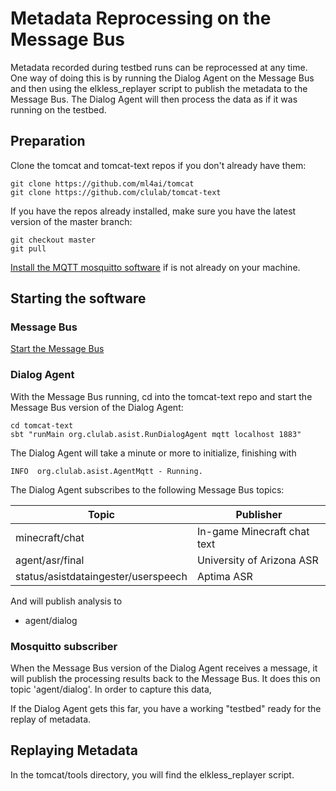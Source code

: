 
# Metadata Reprocessing on the Message Bus 

Metadata recorded during testbed runs can be reprocessed at any time.  One way of doing this is by running the Dialog Agent on the Message Bus and then using the elkless_replayer script to publish the metadata to the Message Bus.   The Dialog Agent will then process the data as if it was running on the testbed.

## Preparation

Clone the tomcat and tomcat-text repos if you don't already have them:

```
git clone https://github.com/ml4ai/tomcat
git clone https://github.com/clulab/tomcat-text
```

If you have the repos already installed, make sure you have the latest version of the master branch:

```
git checkout master
git pull
```

[Install the MQTT mosquitto software](Using_the_Message_Bus.md#installation) if is not already on your machine.


## Starting the software


### Message Bus
[Start the Message Bus](Using_the_Message_Bus.md#running-the-message-bus) 


### Dialog Agent
With the Message Bus running, cd into the tomcat-text repo and start the Message Bus version of the Dialog Agent:


```
cd tomcat-text
sbt "runMain org.clulab.asist.RunDialogAgent mqtt localhost 1883"
```

The Dialog Agent will take a minute or more to initialize, finishing with  
```
INFO  org.clulab.asist.AgentMqtt - Running.
```

The Dialog Agent subscribes to the following Message Bus topics:

Topic | Publisher
--- | ---
minecraft/chat | In-game Minecraft chat text
agent/asr/final | University of Arizona ASR 
status/asistdataingester/userspeech | Aptima ASR


And will publish analysis to

* agent/dialog


### Mosquitto subscriber

When the Message Bus version of the Dialog Agent receives a message, it will publish the processing results back to the Message Bus.   It does this on topic 'agent/dialog'.  In order to capture this data, 



If the Dialog Agent gets this far, you have a working "testbed" ready for the replay of metadata.

## Replaying Metadata




In the tomcat/tools directory, you will find the elkless_replayer script.

